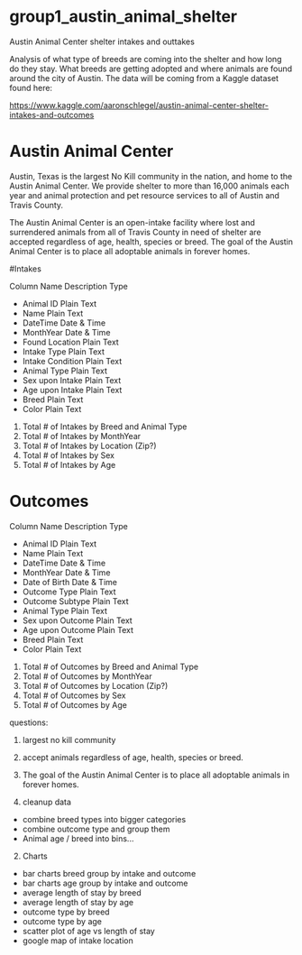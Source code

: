 # group1_austin_animal_shelter
Austin Animal Center shelter intakes and outtakes

Analysis of  what type of breeds are coming into the shelter and how long do they stay. What breeds are getting adopted and where animals are found around the city of Austin. The data will be coming from a Kaggle dataset found here: 

https://www.kaggle.com/aaronschlegel/austin-animal-center-shelter-intakes-and-outcomes


# Austin Animal Center
Austin, Texas is the largest No Kill community in the nation, and home to the Austin Animal Center. We provide shelter to more than 16,000 animals each year and animal protection and pet resource services to all of Austin and Travis County.

The Austin Animal Center is an open-intake facility where lost and surrendered animals from all of Travis County in need of shelter are accepted regardless of age, health, species or breed. The goal of the Austin Animal Center is to place all adoptable animals in forever homes.




#Intakes 

Column Name	Description	Type

* Animal ID	 Plain	Text
* Name	Plain Text
* DateTime	Date & Time
* MonthYear	Date & Time
* Found Location	Plain Text
* Intake Type	Plain Text
* Intake Condition	Plain Text
* Animal Type	Plain Text
* Sex upon Intake	Plain Text
* Age upon Intake	Plain Text
* Breed	Plain Text
* Color	Plain Text


1. Total # of Intakes by Breed and Animal Type
2. Total # of Intakes by MonthYear
3. Total # of Intakes by Location (Zip?)
4. Total # of Intakes by Sex
5. Total # of Intakes by Age


# Outcomes
Column Name	Description	Type

* Animal ID	Plain Text
* Name		Plain Text
* DateTime	Date & Time
* MonthYear	Date & Time
* Date of Birth	Date & Time
* Outcome Type	Plain Text
* Outcome Subtype	Plain Text
* Animal Type		Plain Text
* Sex upon Outcome	Plain Text
* Age upon Outcome	Plain Text
* Breed	Plain Text
* Color	Plain Text

1. Total # of Outcomes by Breed and Animal Type
2. Total # of Outcomes by MonthYear
3. Total # of Outcomes by Location (Zip?)
4. Total # of Outcomes by Sex
5. Total # of Outcomes by Age



questions:
1. largest no kill community
2. accept animals regardless of age, health, species or breed. 
3. The goal of the Austin Animal Center is to place all adoptable animals in forever homes.


1. cleanup data
 * combine breed types into bigger categories
 * combine outcome type and group them
 * Animal age / breed into bins...

 2. Charts
 * bar charts breed group by intake and outcome
 * bar charts age group by intake and outcome
 * average length of stay by breed
 * average length of stay by age
 * outcome type by breed
 * outcome type by age
 * scatter plot of age vs length of stay
 * google map of intake location

